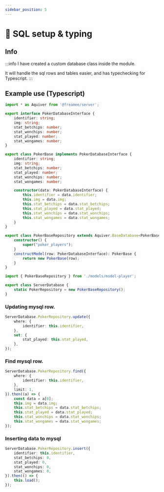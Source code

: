 ```yaml
---
sidebar_position: 5
---
```


# 🎈 SQL setup & typing

## Info
:::info
I have created a custom database class inside the module.

It will handle the sql rows and tables easier, and has typechecking for Typescript.
:::

## Example use (Typescript)
```typescript title="Adding the sql table and define the rows. (Example from PokerTypescript resource)"
import * as Aquiver from '@freamee/server';

export interface PokerDatabaseInterface {
    identifier: string;
    img: string;
    stat_betchips: number;
    stat_wonchips: number;
    stat_played: number;
    stat_wongames: number;
}

export class PokerBase implements PokerDatabaseInterface {
    identifier: string;
    img: string;
    stat_betchips: number;
    stat_played: number;
    stat_wonchips: number;
    stat_wongames: number;

    constructor(data: PokerDatabaseInterface) {
        this.identifier = data.identifier;
        this.img = data.img;
        this.stat_betchips = data.stat_betchips;
        this.stat_played = data.stat_played;
        this.stat_wonchips = data.stat_wonchips;
        this.stat_wongames = data.stat_wongames;
    }
}

export class PokerBaseRepository extends Aquiver.BaseDatabase<PokerBase, PokerDatabaseInterface> {
    constructor() {
        super("poker_players");
    }
    constructModel(row: PokerDatabaseInterface): PokerBase {
        return new PokerBase(row);
    }
}
```
```typescript title="Exporting the sub classes. (Example from PokerTypescript)"
import { PokerBaseRepository } from './models/model-player';

export class ServerDatabase {
    static PokerRepository = new PokerBaseRepository();
}
```

### Updating mysql row.
```typescript title="Update example."
ServerDatabase.PokerRepository.update({
    where: {
        identifier: this.identifier,
    },
    set: {
        stat_played: this.stat_played,
    },
});
```
### Find mysql row.
```typescript title="Find function example."
ServerDatabase.PokerRepository.find({
    where: {
        identifier: this.identifier,
    },
    limit: 1,
}).then((a) => {
    const data = a[0];
    this.img = data.img;
    this.stat_betchips = data.stat_betchips;
    this.stat_played = data.stat_played;
    this.stat_wonchips = data.stat_wonchips;
    this.stat_wongames = data.stat_wongames;
});
```
### Inserting data to mysql
```typescript title="Insert function example"
ServerDatabase.PokerRepository.insert({
    identifier: this.identifier,
    stat_betchips: 0,
    stat_played: 0,
    stat_wonchips: 0,
    stat_wongames: 0,
}).then(() => {
    this.load();
});
```